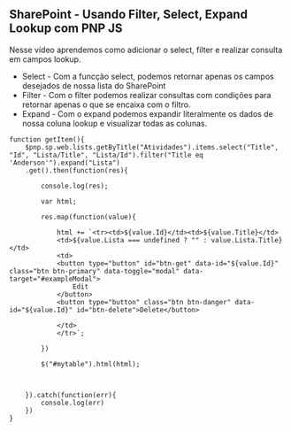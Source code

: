 ## SharePoint - Usando Filter, Select, Expand Lookup com PNP JS

Nesse vídeo aprendemos como adicionar o select, filter e realizar consulta em campos lookup.


- Select - Com a funcção select, podemos retornar apenas os campos desejados de nossa lista do SharePoint
- Filter - Com o filter podemos realizar consultas com condições para retornar apenas o que se encaixa com o filtro.
- Expand - Com o expand podemos expandir literalmente os dados de nossa coluna lookup e visualizar todas as colunas.

```
function getItem(){
    $pnp.sp.web.lists.getByTitle("Atividades").items.select("Title", "Id", "Lista/Title", "Lista/Id").filter("Title eq 'Anderson'").expand("Lista")
    .get().then(function(res){

        console.log(res);
        
        var html;

        res.map(function(value){
        
            html += `<tr><td>${value.Id}</td><td>${value.Title}</td>           
            <td>${value.Lista === undefined ? "" : value.Lista.Title}</td> 
            <td>
            <button type="button" id="btn-get" data-id="${value.Id}" class="btn btn-primary" data-toggle="modal" data-target="#exampleModal">
                Edit
            </button>
            <button type="button" class="btn btn-danger" data-id="${value.Id}" id="btn-delete">Delete</button>

            </td>
            </tr>`;

        })

        $("#mytable").html(html);



    }).catch(function(err){
        console.log(err)
    })
}
```
